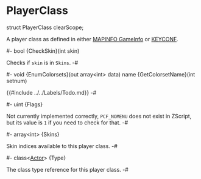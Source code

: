 # PlayerClass

[mapinfo gameinfo]: ../../Data/MapInfo.md#gameinfo
[keyconf]: ../../Data/KeyConf.md

[Actor]: ../Base/Actor.md

<!-- api-declaration -->
struct PlayerClass clearScope;

<!-- api-definition -->
A player class as defined in either [MAPINFO GameInfo] or [KEYCONF].

<!-- api-instance-methods -->
#-
bool {CheckSkin}(int skin)

Checks if `skin` is in `Skins`.
-#

#-
void {EnumColorsets}(out array\<int> data)
name {GetColorsetName}(int setnum)

{{#include ../../Labels/Todo.md}}
-#

<!-- api-members -->
#-
uint {Flags}

Not currently implemented correctly, `PCF_NOMENU` does not exist in
ZScript, but its value is `1` if you need to check for that.
-#

#-
array\<int> {Skins}

Skin indices available to this player class.
-#

#-
class\<[Actor]> {Type}

The class type reference for this player class.
-#
